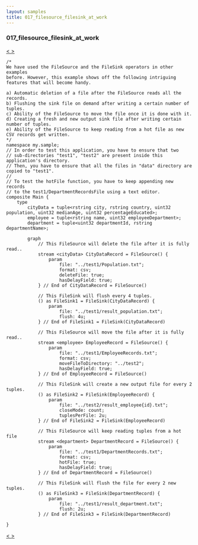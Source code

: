 ```yaml
---
layout: samples
title: 017_filesource_filesink_at_work
---
```


### 017_filesource_filesink_at_work

<div class="sampleNav"><a class="button" href="/streamsx.documentation/samples/spl-for-beginner/016_aggregate_at_work_my_sample_Main_spl/"> < </a><a class="button" href="/streamsx.documentation/samples/spl-for-beginner/018_directory_scan_at_work_my_sample_Main_spl/"> > </a>
</div>

~~~~~~
/*
We have used the FileSource and the FileSink operators in other examples
before. However, this example shows off the following intriguing
features that will become handy. 

a) Automatic deletion of a file after the FileSource reads all the records.
b) Flushing the sink file on demand after writing a certain number of tuples.
c) Ability of the FileSource to move the file once it is done with it.
d) Creating a fresh and new output sink file after writing certain number of tuples.
e) Ability of the FileSource to keep reading from a hot file as new CSV records get written.
*/
namespace my.sample;
// In order to test this application, you have to ensure that two 
// sub-directories "test1", "test2" are present inside this application's directory.
// Then, you have to ensure that all the files in "data" directory are copied to "test1".
//
// To test the hotFile function, you have to keep appending new records
// to the test1/DepartmentRecordsFile using a text editor.
composite Main {
	type
		cityData = tuple<rstring city, rstring country, uint32 population, uint32 medianAge, uint32 percentageEducated>;
		employee = tuple<rstring name, uint32 employeeDepartment>;
		department = tuple<uint32 departmentId, rstring departmentName>;	

		graph
			// This FileSource will delete the file after it is fully read..
			stream <cityData> CityDataRecord = FileSource() {
				param
					file: "../test1/Population.txt";
					format: csv;
					deleteFile: true;
					hasDelayField: true;
			} // End of CityDataRecord = FileSource()	
			
		    // This FileSink will flush every 4 tuples.
		    () as FileSink1 = FileSink(CityDataRecord) {
		    	param
		    		file: "../test1/result_population.txt";
		    		flush: 4u;
		    } // End of FileSink1 = FileSink(CityDataRecord)

			// This FileSource will move the file after it is fully read..
			stream <employee> EmployeeRecord = FileSource() {
				param
					file: "../test1/EmployeeRecords.txt";
					format: csv;
					moveFileToDirectory: "../test2";
					hasDelayField: true;
			} // End of EmployeeRecord = FileSource()	
			
		    // This FileSink will create a new output file for every 2 tuples.
		    () as FileSink2 = FileSink(EmployeeRecord) {
		    	param
		    		file: "../test2/result_employee{id}.txt";
		    		closeMode: count;
		    		tuplesPerFile: 2u;
		    } // End of FileSink2 = FileSink(EmployeeRecord)

			// This FileSource will keep reading tuples from a hot file
			stream <department> DepartmentRecord = FileSource() {
				param
					file: "../test1/DepartmentRecords.txt";
					format: csv;
					hotFile: true;
					hasDelayField: true;
			} // End of DepartmentRecord = FileSource()	
			
		    // This FileSink will flush the file for every 2 new tuples.
		    () as FileSink3 = FileSink(DepartmentRecord) {
		    	param
		    		file: "../test1/result_department.txt";
		    		flush: 2u;
		    } // End of FileSink3 = FileSink(DepartmentRecord)
			
}

~~~~~~

<div class="sampleNav"><a class="button" href="/streamsx.documentation/samples/spl-for-beginner/016_aggregate_at_work_my_sample_Main_spl/"> < </a><a class="button" href="/streamsx.documentation/samples/spl-for-beginner/018_directory_scan_at_work_my_sample_Main_spl/"> > </a>
</div>

